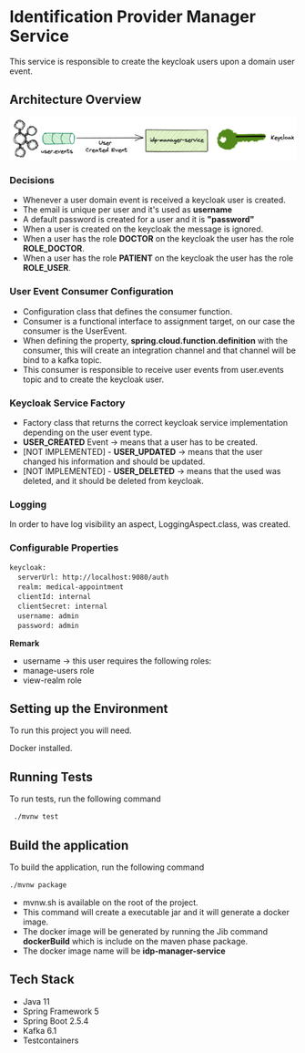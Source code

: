 # Identification Provider Manager Service

This service is responsible to create the keycloak users upon a domain user event.

## Architecture Overview

![alt text](./img/idp-manager-service-overview.png "Architecture Overview")

### Decisions

- Whenever a user domain event is received a keycloak user is created.
- The email is unique per user and it's used as **username**
- A default password is created for a user and it is **"password"**
- When a user is created on the keycloak the message is ignored.
- When a user has the role **DOCTOR** on the keycloak the user has the role **ROLE_DOCTOR**.
- When a user has the role **PATIENT** on the keycloak the user has the role **ROLE_USER**.

### User Event Consumer Configuration

- Configuration class that defines the consumer function.
- Consumer is a functional interface to assignment target, on our case the consumer is the UserEvent.
- When defining the property, **spring.cloud.function.definition** with the consumer, this will create an integration
  channel and that channel will be bind to a kafka topic.
- This consumer is responsible to receive user events from user.events topic and to create the keycloak user.

### Keycloak Service Factory
- Factory class that returns the correct keycloak service implementation depending on the user event type.
- **USER_CREATED** Event -> means that a user has to be created.
- [NOT IMPLEMENTED] - **USER_UPDATED** -> means that the user changed his information and should be updated.
- [NOT IMPLEMENTED] - **USER_DELETED** -> means that the used was deleted, and it should be deleted from keycloak.

### Logging
In order to have log visibility an aspect, LoggingAspect.class, was created.

### Configurable Properties

```xml
keycloak:
  serverUrl: http://localhost:9080/auth
  realm: medical-appointment
  clientId: internal
  clientSecret: internal
  username: admin
  password: admin
```
**Remark**
- username -> this user requires the following roles:
- manage-users role
- view-realm role


## Setting up the Environment

To run this project you will need.

Docker installed.

## Running Tests

To run tests, run the following command

```bash
 ./mvnw test
```

## Build the application

To build the application, run the following command

```bash
./mvnw package 
```

- mvnw.sh is available on the root of the project.
- This command will create a executable jar and it will generate a docker image.
- The docker image will be generated by running the Jib command **dockerBuild** which is include on the maven phase package.
- The docker image name will be **idp-manager-service**

## Tech Stack

- Java 11
- Spring Framework 5
- Spring Boot 2.5.4
- Kafka 6.1
- Testcontainers
